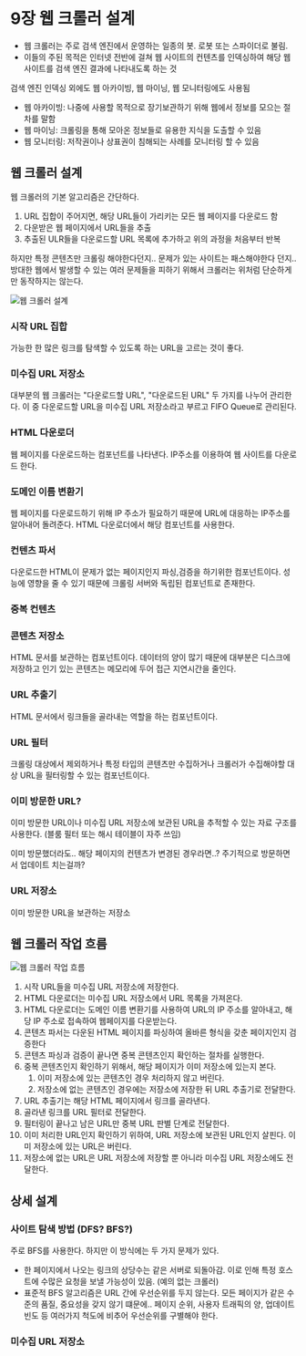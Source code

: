 # 9장 웹 크롤러 설계

- 웹 크롤러는 주로 검색 엔진에서 운영하는 일종의 봇. 로봇 또는 스파이더로 불림.
- 이들의 주된 목적은 인터넷 전반에 걸쳐 웹 사이트의 컨텐츠를 인덱싱하여 해당 웹 사이트를 검색 엔진 결과에 나타내도록 하는 것

검색 엔진 인덱싱 외에도 웹 아카이빙, 웹 마이닝, 웹 모니터링에도 사용됨

- 웹 아카이빙: 나중에 사용할 목적으로 장기보관하기 위해 웹에서 정보를 모으는 절차를 말함
- 웹 마이닝: 크롤링을 통해 모아온 정보들로 유용한 지식을 도출할 수 있음
- 웹 모니터링: 저작권이나 상표권이 침해되는 사례를 모니터링 할 수 있음

## 웹 크롤러 설계

웹 크롤러의 기본 알고리즘은 간단하다.

1. URL 집합이 주어지면, 해당 URL들이 가리키는 모든 웹 페이지를 다운로드 함
2. 다운받은 웹 페이지에서 URL들을 추출
3. 추출된 ULR들을 다운로드할 URL 목록에 추가하고 위의 과정을 처음부터 반복

하지만 특정 콘텐츠만 크롤링 해야한다던지.. 문제가 있는 사이트는 패스해야한다 던지.. 방대한 웹에서 발생할 수 있는 여러 문제들을 피하기 위해서 크롤러는 위처럼 단순하게만 동작하지는 않는다.

![웹 크롤러 설계](image.png)

### 시작 URL 집합

가능한 한 많은 링크를 탐색할 수 있도록 하는 URL을 고르는 것이 좋다.

### 미수집 URL 저장소

대부분의 웹 크롤러는 "다운로드할 URL", "다운로드된 URL" 두 가지를 나누어 관리한다. 이 중 다운로드할 URL을 미수집 URL 저장소라고 부르고 FIFO Queue로 관리된다.

### HTML 다운로더

웹 페이지를 다운로드하는 컴포넌트를 나타낸다. IP주소를 이용하여 웹 사이트를 다운로드 한다.

### 도메인 이름 변환기

웹 페이지를 다운로드하기 위해 IP 주소가 필요하기 때문에 URL에 대응하는 IP주소를 알아내어 돌려준다. HTML 다운로더에서 해당 컴포넌트를 사용한다.

### 컨텐츠 파서

다운로드한 HTML이 문제가 없는 페이지인지 파싱,검증을 하기위한 컴포넌트이다. 성능에 영향을 줄 수 있기 때문에 크롤링 서버와 독립된 컴포넌트로 존재한다.

### 중복 컨텐츠

### 콘텐츠 저장소

HTML 문서를 보관하는 컴포넌트이다. 데이터의 양이 많기 때문에 대부분은 디스크에 저장하고 인기 있는 콘텐츠는 메모리에 두어 접근 지연시간을 줄인다.

### URL 추출기

HTML 문서에서 링크들을 골라내는 역할을 하는 컴포넌트이다.

### URL 필터

크롤링 대상에서 제외하거나 특정 타입의 콘텐츠만 수집하거나 크롤러가 수집해야할 대상 URL을 필터링할 수 있는 컴포넌트이다.

### 이미 방문한 URL?

이미 방문한 URL이나 미수집 URL 저장소에 보관된 URL을 추적할 수 있는 자료 구조를 사용한다. (블룸 필터 또는 해시 테이블이 자주 쓰임)

이미 방문했더라도.. 해당 페이지의 컨텐츠가 변경된 경우라면..? 주기적으로 방문하면서 업데이트 치는걸까?

### URL 저장소

이미 방문한 URL을 보관하는 저장소

## 웹 크롤러 작업 흐름

![웹 크롤러 작업 흐름](image.png)

1. 시작 URL들을 미수집 URL 저장소에 저장한다.
2. HTML 다운로더는 미수집 URL 저장소에서 URL 목록을 가져온다.
3. HTML 다운로더는 도메인 이름 변환기를 사용하여 URL의 IP 주소를 알아내고, 해당 IP 주소로 접속하여 웹페이지를 다운받는다.
4. 콘텐츠 파서는 다운된 HTML 페이지를 파싱하여 올바른 형식을 갖춘 페이지인지 검증한다
5. 콘텐츠 파싱과 검증이 끝나면 중복 콘텐츠인지 확인하는 절차를 실행한다.
6. 중복 콘텐츠인지 확인하기 위해서, 해당 페이지가 이미 저장소에 있는지 본다.
   1. 이미 저장소에 있는 콘텐츠인 경우 처리하지 않고 버린다.
   2. 저장소에 없는 콘텐츠인 경우에는 저장소에 저장한 뒤 URL 추출기로 전달한다.
7. URL 추출기는 해당 HTML 페이지에서 링크를 골라낸다.
8. 골라낸 링크를 URL 필터로 전달한다.
9. 필터링이 끝나고 남은 URL만 중복 URL 판별 단계로 전달한다.
10. 이미 처리한 URL인지 확인하기 위하여, URL 저장소에 보관된 URL인지 살핀다. 이미 저장소에 있는 URL은 버린다.
11. 저장소에 없는 URL은 URL 저장소에 저장할 뿐 아니라 미수집 URL 저장소에도 전달한다.

## 상세 설계

### 사이트 탐색 방법 (DFS? BFS?)

주로 BFS를 사용한다. 하지만 이 방식에는 두 가지 문제가 있다.

- 한 페이지에서 나오는 링크의 상당수는 같은 서버로 되돌아감. 이로 인해 특정 호스트에 수많은 요청을 보낼 가능성이 있음. (예의 없는 크롤러)
- 표준적 BFS 알고리즘은 URL 간에 우선순위를 두지 않는다. 모든 페이지가 같은 수준의 품질, 중요성을 갖지 않기 떄문에.. 페이지 순위, 사용자 트래픽의 양, 업데이트 빈도 등 여러가지 척도에 비추어 우선순위를 구별해야 한다.

### 미수집 URL 저장소
